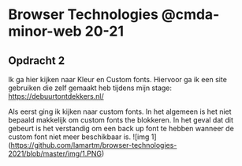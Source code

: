 # Browser Technologies @cmda-minor-web 20-21

## Opdracht 2
Ik ga hier kijken naar Kleur en Custom fonts. Hiervoor ga ik een site gebruiken die zelf gemaakt heb tijdens mijn stage: https://debuurtontdekkers.nl/

Als eerst ging ik kijken naar custom fonts. In het algemeen is het niet bepaald makkelijk om custom fonts the blokkeren. In het geval dat dit gebeurt is het verstandig om een back up font te hebben wanneer de custom font niet meer beschikbaar is. 
![img 1] (https://github.com/lamartm/browser-technologies-2021/blob/master/img/1.PNG)

